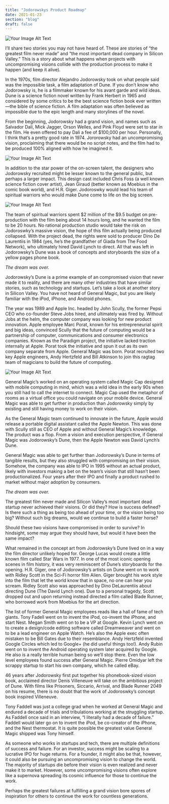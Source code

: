 ```yaml
---
title: "Jodorowskys Product Roadmap"
date: 2021-01-23
section: "blog"
draft: false
---
```

![Your Image Alt Text](/images/2021/01/img-2021-01-jodorowskys-roadmap-cover.jpg)

I’ll share two stories you may not have heard of. These are stories of “the greatest film never made” and “the most important dead company in Silicon Valley.” This is a story about what happens when projects with uncompromising visions collide with the production process to make it happen (and keep it alive).

In the 1970s, film director Alejandro Jodorowsky took on what people said was the impossible task, a film adaptation of Dune. If you don’t know who Jodorowsky is, he is a filmmaker known for his avant garde and wild ideas. Dune is a science fiction novel written by Frank Herbert in 1965 and considered by some critics to be the best science fiction book ever written—the bible of science fiction. A film adaptation was often believed as impossible due to the epic length and many storylines of the novel.

From the beginning, Jodorowsky had a grand vision, and names such as Salvador Dali, Mick Jagger, Orson Welles, and Pink Floyd were set to star in the film. He even offered to pay Dali a fee of $100,000 per hour. Personally, I think that’s a pretty good rate in 1974. Jororowsky had an uncompromising vision, proclaiming that there would be no script notes, and the film had to be produced 100% aligned with how he imagined it.

![Your Image Alt Text](/images/2021/01/img-2021-01-jodorowskys-roadmap-1.jpg)

In addition to the star power of the on-screen talent, the designers who Jodorowsky recruited might be lesser known to the general public, but perhaps a larger impact. This design cast included Chris Foss (a well known science fiction cover artist), Jean Giraud (better known as Moebius in the comic book world), and H.R. Giger. Jodoroswky would lead his team of spiritual warriors who would make Dune come to life on the big screen.

![Your Image Alt Text](/images/2021/01/img-2021-01-jodorowskys-roadmap-2.jpg)

The team of spiritual warriors spent $2 million of the $9.5 budget on pre-production with the film being about 14 hours long, and he wanted the film to be 20 hours. No rational production studio would take the risk on Jodoroswky’s massive vision, the hope of this film actually being produced collapsed. With the project dead, the rights were sold to producer Dino De Laurentiis in 1984 (yes, he’s the grandfather of Giada from The Food Network), who ultimately hired David Lynch to direct. All that was left in Jodorowsky’s Dune was a book of concepts and storyboards the size of a yellow pages phone book.

_The dream was over._

Jodorowsky’s Dune is a prime example of an compromised vision that never made it to reality, and there are many other industries that have similar stories, such as technology and startups. Let’s take a look at another story in Silicon Valley. You have not heard of General Magic, but you are likely familiar with the iPod, iPhone, and Android phones.

The year was 1989 and Apple Inc. headed by John Scully, the former Pepsi CEO who co-founder Steve Jobs hired, and ultimately was fired by. Without Jobs at the helm, the computer company was looking for new product innovation. Apple employee Marc Porat, known for his entrepreneurial spirit and big ideas, convinced Scully that the future of computing would be a partnership of computer, communications and consumer electronics companies. Known as the Paradigm project, the initiative lacked traction internally at Apple. Porat took the initiative and spun it out as its own company separate from Apple. General Magic was born. Porat recruited two key Apple engineers, Andy Hertzfeld and Bill Atkinson to join this ragtag team of magicians to build the future of computing.

![Your Image Alt Text](/images/2021/01/img-2021-01-jodorowskys-roadmap-3.jpg)

General Magic’s worked on an operating system called Magic Cap designed with mobile computing in mind, which was a wild idea in the early 90s when you still had to call the internet to connect. Magic Cap used the metaphor of rooms as a virtual office you could navigate on your mobile device. General Magic was able to get further in production than Jodorowsky simply by existing and still having money to work on their vision.

As the General Magic team continued to innovate in the future, Apple would release a portable digital assistant called the Apple Newton. This was done with Scully still as CEO of Apple and without General Magic’s knowledge. The product was a flop. From a vision and execution perspective, if General Magic was Jodorowsky’s Dune, then the Apple Newton was David Lynch’s Dune.

General Magic was able to get further than Jodorowsky’s Dune in terms of tangible results, but they also struggled with compromising on their vision. Somehow, the company was able to IPO in 1995 without an actual product, likely with investors making a bet on the team’s vision that still hasn’t been productionalized. Four years after their IPO and finally a product rushed to market without major adoption by consumers.

_The dream was over._

The greatest film never made and Silicon Valley’s most important dead startup never achieved their visions. Or did they? How is success defined? Is there such a thing as being too ahead of your time, or the vision being too big? Without such big dreams, would we continue to build a faster horse?

Should these two visions have compromised in order to survive? In hindsight, some may argue they should have, but would it have been the same impact?

What remained in the concept art from Jodorowsky’s Dune lived on in a way the film director unlikely hoped for. George Lucas would create a little known film called Star Wars in 1977. In one of the most iconic opening scenes in film history, it was very reminiscent of Dune’s storyboards for the opening. H.R. Giger, one of Jodorowsky’s artists on Dune went on to work with Ridley Scott in the Sci-Fi horror film Alien. Giger brought his work style into the film that let the world know that in space, no one can hear you scream. Ridley Scott also was approached by Dino DeLaurentiis about directing Dune (The David Lynch one). Due to a personal tragedy, Scott dropped out and upon returning instead directed a film called Blade Runner, who borrowed work from Moebius for the art direction.

The list of former General Magic employees reads like a hall of fame of tech giants. Tony Fadell went on to invent the iPod, co-invent the iPhone, and start Nest. Megan Smith went on to be a VP at Google. Kevin Lynch went on to create a design/code editing software called Dreamweaver and went on to be a lead engineer on Apple Watch. He’s also the Apple exec often mistaken to be Bill Gates due to their resemblance. Andy Hertzfeld invented Google Circles which led to Google+ (he did useful things too!). Andy Rubin went on to invent the Android operating system later acquired by Google. He also is a really terrible human being so we’ll stop there. Even the low level employees found success after General Magic. Pierre Omidyar left the scrappy startup to start his own company, which he called eBay.

46 years after Jodorowsky first put together his phonebook-sized vision book, acclaimed director Denis Villeneuve will take on the ambitious project of Dune. With films like Prisoners, Siccario, Arrival, and Blade Runner 2049 on his resume, there is no doubt that the work of Jodoroswky’s concept book inspired Villeneuve.

Tony Faddell was just a college grad when he worked at General Magic and endured a decade of trials and tribulations working at the struggling startup. As Faddell once said in an interview, “I literally had a decade of failure.” Faddell would later go on to invent the iPod, be co-creator of the iPhone, and the Nest thermostat. It is quite possible the greatest value General Magic shipped was Tony himself.

As someone who works in startups and tech, there are multiple definitions of success and failure. For an investor, success might be scaling to a lucrative IPO for huge returns. For a founder, it might also be that, however, it could also be pursuing an uncompromising vision to change the world. The majority of startups die before their vision is even realized and never make it to market. However, some uncompromising visions often explore like a supernova spreading its cosmic influence for those to continue the work.

Perhaps the greatest failures at fulfilling a grand vision bore spores of inspiration for others to continue the work for countless generations.